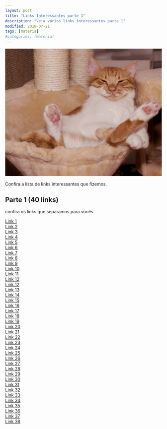 ```yaml
---
layout: post
title: "Links Interessantes parte 1"
description: "Veja vários links interessantes parte 1"
modified: 2018-07-21
tags: [materia]
#categories: [materia]
---
```


<a href="/images/links-interessantes-parte-1.jpg"><img src="/images/links-interessantes-parte-1.jpg" alt="Links interessantes parte 1"></a>

Confira a lista de links interessantes que fizemos.

## Parte 1 (40 links)

confira os links que separamos para vocês.

<a href="https://myspace.com/barbara9146">Link 1</a><br />
<a href="http://www.wikidot.com/user:info/barbara9146">Link 2</a><br />
<a href="https://www.behance.net/barbara914677d9">
<a href="https://forums.createspace.com/en/community/people/barbara9146">Link 3</a><br />
<a href="https://polldaddy.com/user/barbara9146">Link 4</a><br />
<a href="https://www.vocabulary.com/profiles/B1SANCH76RF06H">Link 5</a><br />
<a href="https://www.intensedebate.com/people/barbara9146">Link 6</a><br />
<a href="https://profiles.wordpress.org/barbara9146/">Link 7</a><br />
<a href="http://www.magcloud.com/user/barbara9146">Link 8</a><br />
<a href="https://app.creativeallies.com/jg7c">Link 9</a><br />
<a href="https://www.affilorama.com/member/barbara9146">Link 10</a><br />
<a href="https://pregame.com/members/barbara9146/bio">Link 11</a><br />
<a href="http://id.kaywa.com/barbara9146">Link 12</a><br />
<a href="http://community.stencyl.com/index.php?action=profile;area=summary;u=596170">Link 12</a><br />
<a href="https://rocketdock.com/user/213327">Link 13</a><br />
<a href="http://www.cplusplus.com/user/barbara9146/">Link 14</a><br />
<a href="https://www.mimoa.eu/users/barbara9146/Mi_Profile">Link 15</a><br />
<a href="http://forum.geonames.org/gforum/user/profile/288713.page">Link 16</a><br />
<a href="http://cheapestwebhosting.biz/forum/index.php?action=profile;u=185232;sa=summary">Link 17</a><br />
<a href="https://barbara9146.dreamwidth.org/profile">Link 18</a><br />
<a href="http://www.dead.net/member/barbara9146">Link 19</a><br />
<a href="https://www.tabletennisdaily.com/forum/member.php?51152-barbara9146">Link 20</a><br />
<a href="http://www.inmethod.com/forum/user/profile/103329.page">Link 21</a><br />
<a href="http://www.myfolio.com/barbara9146">Link 22</a><br />
<a href="https://www.ifixit.com/User/2528652/Barbara+Turnbull">Link 23</a><br />
<a href="https://seekingalpha.com/user/49505438/comments">Link 24</a><br />
<a href="http://www.nfomedia.com/profile?uid=rNcSae">Link 25</a><br />
<a href="https://pixelation.org/index.php?action=profile;area=summary;u=77115">Link 26</a><br />
<a href="https://www.kdpcommunity.com/s/profile/005f4000002j58N">Link 27</a><br />
<a href="https://vue-forums.uit.tufts.edu/user/profile/585142.page">Link 28</a><br />
<a href="http://failheap-challenge.com/member.php?71305-barbara9146">Link 29</a><br />
<a href="https://epicmafia.com/user/735050#/">Link 30</a><br />
<a href="http://barbara9146.soup.io/">Link 31</a><br />
<a href="http://www.hiddentrails.com/buddy/members/barbara9146_4000_wgz.cz.aspx">Link 32</a><br />
<a href="https://app.hiive.co.uk/profile/aca40106-4e11-4002-ba0b-ec5eba1da6f2/#/">Link 33</a><br />
<a href="http://www.pearltrees.com/barbara9146">Link 34</a><br />
<a href="http://www.volksforum.com/forum/member.php?u=67722">Link 35</a><br />
<a href="http://forums.powwows.com/members/250437.html">Link 36</a><br />
<a href="https://mootools.net/forge/profile/barbara9146">Link 37</a><br />
<a href="http://www.pbase.com/barbara9146/profile">Link 38</a><br />